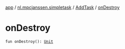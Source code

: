 [app](../../index.md) / [nl.mpcjanssen.simpletask](../index.md) / [AddTask](index.md) / [onDestroy](.)

# onDestroy

`fun onDestroy(): `[`Unit`](https://kotlinlang.org/api/latest/jvm/stdlib/kotlin/-unit/index.html)